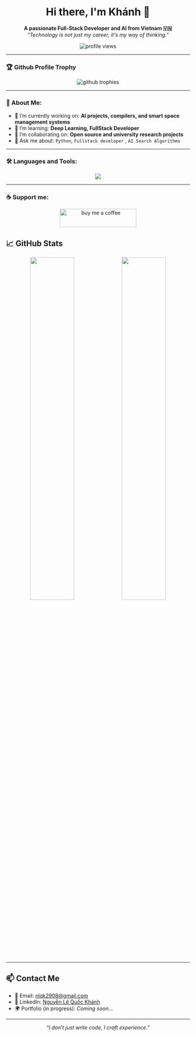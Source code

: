 <h1 align="center">Hi there, I'm Khánh 👋</h1>
<p align="center">
  <b>A passionate Full-Stack Developer and AI from Vietnam 🇻🇳</b> <br/>
  <i>“Technology is not just my career, it's my way of thinking.”</i>
</p>

<p align="center">
  <img src="https://komarev.com/ghpvc/?username=Brozic2908&label=Profile%20views&color=0e75b6&style=flat" alt="profile views" />
</p>

---

### 🏆 Github Profile Trophy
<p align="center">
  <img src="https://github-profile-trophy.vercel.app/?username=Brozic2908&theme=onedark&column=7&margin-w=15&margin-h=15" alt="github trophies" />
</p>

---

### 🧠 About Me:
- 🔭 I’m currently working on: **AI projects, compilers, and smart space management systems**
- 🌱 I’m learning: **Deep Learning, FullStack Developer**
- 👯 I’m collaborating on: **Open source and university research projects**
- 💬 Ask me about: `Python`, `Fullstack developer` , `AI Search Algorithms`

---

### 🛠️ Languages and Tools:

<p align="center">
  <img src="https://skillicons.dev/icons?i=cpp,py,js,ts,html,css,react,nextjs,nodejs,docker,linux,vscode,figma,arduino,php,bootstrap,tailwind,scss,matlab,git,mysql,mongodb" />
</p>

---

### ☕ Support me:
<p align="center"> <a href="https://buymeacoffee.com/nlqk29089" target="_blank"> <img src="https://cdn.buymeacoffee.com/buttons/v2/default-yellow.png" height="50" width="210" alt="buy me a coffee"/> </a> </p>

## 📈 GitHub Stats

<p align="center">
  <img src="https://github-readme-stats.vercel.app/api?username=Brozic2908&show_icons=true&theme=radical" width="49%">
  <img src="https://github-readme-streak-stats.herokuapp.com/?user=Brozic2908&theme=radical" width="49%">
</p>

---

## 📫 Contact Me

- 📧 Email: [nlqk2908@gmail.com](mailto:nlqk2908@gmail.com)  
- 🔗 LinkedIn: [Nguyễn Lê Quốc Khánh](https://www.linkedin.com/in/kh%C3%A1nh-nguy%E1%BB%85n-l%C3%AA-qu%E1%BB%91c-965222359/)  
- 🌍 Portfolio (in progress): *Coming soon...*

---

<p align="center"><i>“I don’t just write code, I craft experience.”</i></p>
